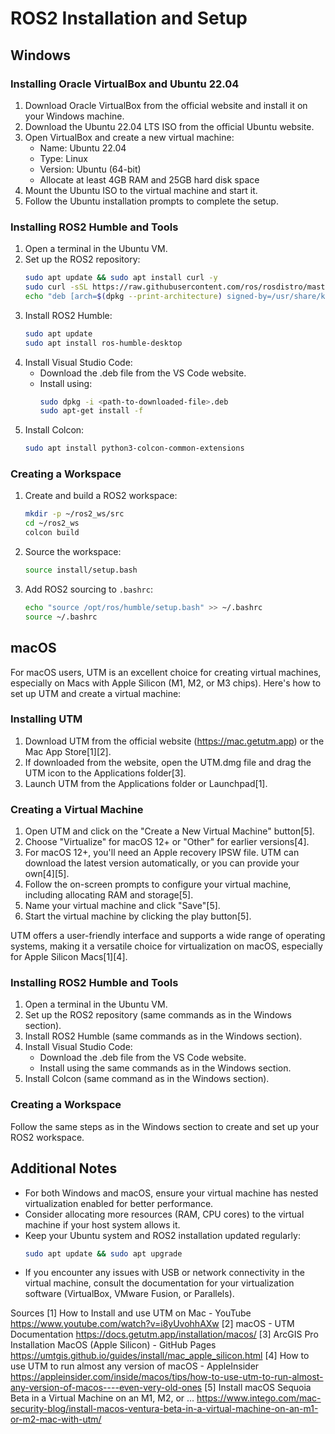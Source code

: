# ROS2 Installation and Setup

## Windows

### Installing Oracle VirtualBox and Ubuntu 22.04

1. Download Oracle VirtualBox from the official website and install it on your Windows machine.
2. Download the Ubuntu 22.04 LTS ISO from the official Ubuntu website.
3. Open VirtualBox and create a new virtual machine:
   - Name: Ubuntu 22.04
   - Type: Linux
   - Version: Ubuntu (64-bit)
   - Allocate at least 4GB RAM and 25GB hard disk space
4. Mount the Ubuntu ISO to the virtual machine and start it.
5. Follow the Ubuntu installation prompts to complete the setup.

### Installing ROS2 Humble and Tools

1. Open a terminal in the Ubuntu VM.
2. Set up the ROS2 repository:
   ```bash
   sudo apt update && sudo apt install curl -y
   sudo curl -sSL https://raw.githubusercontent.com/ros/rosdistro/master/ros.key -o /usr/share/keyrings/ros-archive-keyring.gpg
   echo "deb [arch=$(dpkg --print-architecture) signed-by=/usr/share/keyrings/ros-archive-keyring.gpg] http://packages.ros.org/ros2/ubuntu $(source /etc/os-release && echo $UBUNTU_CODENAME) main" | sudo tee /etc/apt/sources.list.d/ros2.list > /dev/null
   ```
3. Install ROS2 Humble:
   ```bash
   sudo apt update
   sudo apt install ros-humble-desktop
   ```
4. Install Visual Studio Code:
   - Download the .deb file from the VS Code website.
   - Install using:
     ```bash
     sudo dpkg -i <path-to-downloaded-file>.deb
     sudo apt-get install -f
     ```
5. Install Colcon:
   ```bash
   sudo apt install python3-colcon-common-extensions
   ```

### Creating a Workspace

1. Create and build a ROS2 workspace:
   ```bash
   mkdir -p ~/ros2_ws/src
   cd ~/ros2_ws
   colcon build
   ```
2. Source the workspace:
   ```bash
   source install/setup.bash
   ```
3. Add ROS2 sourcing to `.bashrc`:
   ```bash
   echo "source /opt/ros/humble/setup.bash" >> ~/.bashrc
   source ~/.bashrc
   ```

## macOS

For macOS users, UTM is an excellent choice for creating virtual machines, especially on Macs with Apple Silicon (M1, M2, or M3 chips). Here's how to set up UTM and create a virtual machine:

### Installing UTM

1. Download UTM from the official website (https://mac.getutm.app) or the Mac App Store[1][2].
2. If downloaded from the website, open the UTM.dmg file and drag the UTM icon to the Applications folder[3].
3. Launch UTM from the Applications folder or Launchpad[1].

### Creating a Virtual Machine

1. Open UTM and click on the "Create a New Virtual Machine" button[5].
2. Choose "Virtualize" for macOS 12+ or "Other" for earlier versions[4].
3. For macOS 12+, you'll need an Apple recovery IPSW file. UTM can download the latest version automatically, or you can provide your own[4][5].
4. Follow the on-screen prompts to configure your virtual machine, including allocating RAM and storage[5].
5. Name your virtual machine and click "Save"[5].
6. Start the virtual machine by clicking the play button[5].

UTM offers a user-friendly interface and supports a wide range of operating systems, making it a versatile choice for virtualization on macOS, especially for Apple Silicon Macs[1][4].

### Installing ROS2 Humble and Tools

1. Open a terminal in the Ubuntu VM.
2. Set up the ROS2 repository (same commands as in the Windows section).
3. Install ROS2 Humble (same commands as in the Windows section).
4. Install Visual Studio Code:
   - Download the .deb file from the VS Code website.
   - Install using the same commands as in the Windows section.
5. Install Colcon (same command as in the Windows section).

### Creating a Workspace

Follow the same steps as in the Windows section to create and set up your ROS2 workspace.

## Additional Notes

- For both Windows and macOS, ensure your virtual machine has nested virtualization enabled for better performance.
- Consider allocating more resources (RAM, CPU cores) to the virtual machine if your host system allows it.
- Keep your Ubuntu system and ROS2 installation updated regularly:
  ```bash
  sudo apt update && sudo apt upgrade
  ```
- If you encounter any issues with USB or network connectivity in the virtual machine, consult the documentation for your virtualization software (VirtualBox, VMware Fusion, or Parallels).


Sources
[1] How to Install and use UTM on Mac - YouTube https://www.youtube.com/watch?v=i8yUvohhAXw
[2] macOS - UTM Documentation https://docs.getutm.app/installation/macos/
[3] ArcGIS Pro Installation MacOS (Apple Silicon) - GitHub Pages https://umtgis.github.io/guides/install/mac_apple_silicon.html
[4] How to use UTM to run almost any version of macOS - AppleInsider https://appleinsider.com/inside/macos/tips/how-to-use-utm-to-run-almost-any-version-of-macos----even-very-old-ones
[5] Install macOS Sequoia Beta in a Virtual Machine on an M1, M2, or ... https://www.intego.com/mac-security-blog/install-macos-ventura-beta-in-a-virtual-machine-on-an-m1-or-m2-mac-with-utm/
